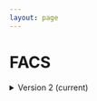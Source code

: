 ```yaml
--- 
layout: page 
---
```

# FACS

<details markdown="1"><summary>Version 2 (current)</summary>

## Version 2 (current)

| Attribute Name | Type | Description | Allowable Values | Required |
|---------------|------|-------------|------------------|----------|
| lab_id | Textfield | An internal field labs can use it to add whatever ID(s) they want or need for dataset validation and tracking. This could be a single ID (e.g., "Visium_9OLC_A4_S1") or a delimited list of IDs (e.g., “9OL; 9OLC.A2; Visium_9OLC_A4_S1”). This field will not be accessible to anyone outside of the consortium and no effort will be made to check if IDs provided by one data provider are also used by another. |  | False |
| dataset_type | Assigned Value | The specific type of dataset being produced. | ```4i```, ```LC-MS```, ```Thick section Multiphoton MxIF```, ```Light Sheet```, ```ATACseq```, ```Resolve```, ```HiFi-Slide```, ```MPLEx```, ```10X Multiome```, ```MALDI```, ```Pixel-seq```, ```Histology```, ```Cell DIVE```, ```FACS```, ```MS Lipidomics```, ```Visium (no probes)```, ```MUSIC```, ```RNAseq```, ```GeoMx (NGS)```, ```GeoMx (nCounter)```, ```RNAseq (with probes)```, ```Singular Genomics G4X```, ```Molecular Cartography```, ```CosMx```, ```MERFISH```, ```2D Imaging Mass Cytometry```, ```Confocal```, ```seqFISH```, ```DART-FISH```, ```MIBI```, ```Olink```, ```Enhanced Stimulated Raman Spectroscopy (SRS)```, ```DESI```, ```Xenium```, ```CyCIF```, ```SNARE-seq2```, ```nanoSPLITS```, ```Stereo-seq```, ```Visium (with probes)```, ```SIMS```, ```Auto-fluorescence```, ```CyTOF```, ```CosMx Proteomics```, ```DBiT-seq```, ```PhenoCycler```, ```CODEX```, ```Second Harmonic Generation (SHG)```, ```Seq-Scope``` | True |
| analyte_class | Assigned Value | Analytes are the target molecules being measured with the assay. | ```Nucleic acid + protein```, ```Lipid + metabolite```, ```Collagen```, ```RNA```, ```Fluorochrome```, ```DNA```, ```Metabolite```, ```DNA + RNA```, ```Saturated lipid```, ```Lipid```, ```Peptide```, ```Protein```, ```Unsaturated lipid```, ```Endogenous fluorophore```, ```Chromatin```, ```Polysaccharide``` | True |
| acquisition_instrument_vendor | Assigned Value | An acquisition instrument is the device that contains the signal detection hardware and signal processing software. Assays generate signals such as light of various intensities or color or signals representing the molecular mass. | ```Complete Genomics```, ```Cytek Biosciences```, ```Thermo Fisher Scientific```, ```Sciex```, ```Vizgen```, ```Leica Microsystems```, ```Akoya Biosciences```, ```Keyence```, ```Andor```, ```Standard BioTools (Fluidigm)```, ```Leica Biosystems```, ```Zeiss Microscopy```, ```Ionpath```, ```Motic```, ```In-House```, ```Evident Scientific (Olympus)```, ```GE Healthcare```, ```Element Biosciences```, ```Hamamatsu```, ```Bruker```, ```Illumina```, ```3DHISTECH```, ```Singular Genomics```, ```Huron Digital Pathology```, ```Resolve Biosciences```, ```NanoString```, ```Cytiva```, ```10x Genomics```, ```Microscopes International```, ```BGI Genomics``` | True |
| acquisition_instrument_model | Assigned Value | Manufacturers of an acquisition instrument may offer various versions (models) of that instrument with different features or sensitivities. Differences in features or sensitivities may be relevant to processing or interpretation of the data. | ```NovaSeq X```, ```NovaSeq X Plus```, ```Cytek Northern Lights```, ```Lightsheet 7```, ```Resolve Biosciences Molecular Cartography```, ```timsTOF HT```, ```timsTOF Pro 2```, ```timsTOF Pro```, ```timsTOF Ultra```, ```timsTOF Ultra 2```, ```timsTOF SCP```, ```Axio Scan.Z1```, ```MALDI timsTOF Flex Prototype```, ```CosMx Spatial Molecular Imager```, ```Unknown```, ```MERSCOPE Ultra```, ```Juno System```, ```timsTOF FleX```, ```Custom: Multiphoton```, ```CyTOF XT```, ```Helios```, ```EVOS M7000```, ```Aperio AT2```, ```Phenocycler-Fusion 2.0```, ```Axio Observer 5```, ```Axio Observer 7```, ```Axio Observer 3```, ```NanoZoomer-SQ```, ```NanoZoomer S210```, ```NanoZoomer S60```, ```NanoZoomer S360```, ```DM6 B```, ```MoticEasyScan One```, ```In-House```, ```NextSeq 500```, ```BZ-X710```, ```QTRAP 5500```, ```NextSeq 550```, ```HiSeq 2500```, ```HiSeq 4000```, ```NovaSeq 6000```, ```Q Exactive HF```, ```Orbitrap Fusion Lumos Tribrid```, ```Q Exactive```, ```VS200 Slide Scanner```, ```Not applicable```, ```Orbitrap Eclipse Tribrid```, ```MIBIscope```, ```IN Cell Analyzer 2200```, ```timsTOF FleX MALDI-2``` | True |
| source_storage_duration_value | Numeric | How long was the source material stored, prior to this sample being processed? For assays applied to tissue sections, this would be how long the tissue section (e.g., slide) was stored, prior to the assay beginning (e.g., imaging). For assays applied to suspensions such as sequencing, this would be how long the suspension was stored before library construction began. |  | True |
| source_storage_duration_unit | Assigned Value | The time duration unit of measurement | ```hour```, ```month```, ```day```, ```minute```, ```year``` | True |
| time_since_acquisition_instrument_calibration_value | Numeric | The amount of time since the acquisition instrument was last serviced or calibrated. This provides a metric for assessing drift in data capture. |  | False |
| time_since_acquisition_instrument_calibration_unit | Assigned Value | The time unit of measurement | ```month```, ```day```, ```year``` | False |
| preparation_protocol_doi | Link | DOI for the protocols.io page that describes the assay or sample procurement and preparation. For example for an imaging assay, the protocol might begin with staining of a section and finalize with the creation of an OME-TIFF file. In this case the protocol would include any image processing steps required to create the OME-TIFF file. Example: https://dx.doi.org/10.17504/protocols.io.eq2lyno9qvx9/v1. |  | True |
| is_targeted | Radio | Specifies whether or not a specific molecule(s) is/are targeted for detection/measurement by the assay ("Yes" or "No"). The CODEX analyte is protein. | ```Yes,No``` | True |
| contributors_path | Textfield | The path to the file with the ORCID IDs for all contributors of this dataset (e.g., "./extras/contributors.tsv" or "./contributors.tsv"). This is an internal metadata field that is just used for ingest. |  | True |
| data_path | Textfield | The top level directory containing the raw and/or processed data. For a single dataset upload this might be "." where as for a data upload containing multiple datasets, this would be the directory name for the respective dataset. For instance, if the data is within a directory called "TEST001-RK" use syntax "./TEST001-RK" for this field. If there are multiple directory levels, use the format "./TEST001-RK/Run1/Pass2" in which "Pass2" is the subdirectory where the single dataset's data is stored. This is an internal metadata field that is just used for ingest. |  | True |
| parent_sample_id | Textfield | Unique HuBMAP or SenNet identifier of the sample (i.e., block, section or suspension) used to perform this assay. For example, for a RNAseq assay, the parent would be the suspension, whereas, for one of the imaging assays, the parent would be the tissue section. If an assay comes from multiple parent samples then this should be a comma separated list. Example: HBM386.ZGKG.235, HBM672.MKPK.442 or SNT232.UBHJ.322, SNT329.ALSK.102 |  | True |
| is_erythrocyte_lysis_performed | Radio | Process in which red blood cells (RBCs) are broken down in the sample prior to analysis, thereby allowing researchers to focus primarily on white blood cells (WBCs). | ```Yes,No``` | True |
| metadata_schema_id | Textfield | The string that serves as the definitive identifier for the metadata schema version and is readily interpretable by computers for data validation and processing. Example: 22bc762a-5020-419d-b170-24253ed9e8d9 |  | False |
| antibody_reagent_kit | Assigned Value | The kit containing the set of antibodies pre-conjugated with different heavy metal isotopes used to simultaneously detect and quantify multiple protein markers on individual cells by attaching these metal-labeled antibodies to specific cellular targets, essentially acting as the key component for labeling cells with the various markers needed for analysis on the CyTOF machine. | ```Standard BioTools; Maxpar Nuclear Antigen Staining Kit; PN 201603```, ```Standard BioTools; Maxpar Phosphoprotein Staining Kit; PN 201604```, ```Standard BioTools; Maxpar Cell Surface Staining Kit; PN 201601```, ```Standard BioTools; Maxpar Cytoplasmic/Secreted Antigen Staining Kit; PN 201602```, ```Custom``` | True |
| viability_reagent_kit | Assigned Value | The kit used to differentiate between live and dead cells within a sample by selectively staining dead cells with a dye that can be detected by the instrument, allowing researchers to exclude dead cell data from their analysis and ensure accurate results when studying cell populations. | ```Sigma Aldrich; Cisplatin 25mg; PN P4394```, ```Standard BioTools; Cell-ID Cisplatin-198Pt 100 uL; PN 201198```, ```None```, ```Standard BioTools; Cell-ID Intercalator-103Rh 2,000 um; PN 201103B```, ```Standard BioTools; Cell-ID Cisplatin-196Pt 100 uL; PN 201196```, ```Standard BioTools; Cell-ID Cisplatin 100 uL; PN 201064```, ```Standard BioTools; Cell-ID Intercalator-103Rh 500 um; PN 201103A```, ```Standard BioTools; Cell-ID Cisplatin-194Pt 100 uL; PN 201194```, ```Standard BioTools; Cell-ID Cisplatin-195Pt 100 uL; PN 201195```, ```Custom``` | True |
| is_cell_activation_performed | Radio | Process by which ligand is binded to its receptors on a cell, which enhances the cell's ability to respond to various stimuli. | ```Yes,No``` | True |
| activation_stimulus | Textfield | Specific type of stimulus used to provoke cell activation. Examples would include PMA/ionomycin or CD28in/brefeldin A. This field is required if "is_cells_activation performed" is Yes. |  | False |
| is_fcr_blocking_applied | Radio | Process by which a reagent has been added to the staining procedure to block the binding of antibodies to Fc receptors (FcRs) on cells, preventing non-specific binding and ensuring that only the intended target antigen is detected by the antibodies; essentially, it helps to minimize false positive signals by preventing antibodies from attaching to the cell via their Fc region instead of the antigen-specific binding site. | ```Yes,No``` | True |
| is_heparin_used | Radio | Indicates whether heparin was used ("Yes") or not ("No") during staining to prevent non-specific binding of metal-labeled antibodies to eosinophils to reduce background noise. | ```Yes,No``` | True |
| loaded_cell_concentration_value | Numeric | The number of cells present within a given volume of liquid for the experiment immediately prior to the experiment, essentially indicating how densely packed the cells are in a solution. |  | False |
| loaded_cell_concentration_unit | Assigned Value | Unit of measure for cell concentration, e.g. cells per milliliter (cells/mL). | ```cells/mL``` | False |
| instrument_calibration_bead_kit | Assigned Value | A set of beads of known mass intensity used to adjust the settings of a flow cytometer to ensure accurate measurements. | ```Standard BioTools; EQ Six Element Calibration Beads 100 mL; PN 201245```, ```Standard BioTools; EQ Four Element Calibration Beads 100 mL; PN 201078```, ```None```, ```Standard BioTools; CyTOF Calibration Beads; PN 201073```, ```Custom``` | True |
| calibration_kit_lot_number | Textfield | Manufacturer's lot number for the calibration bead kit used for the experiment. |  | True |

</details>
